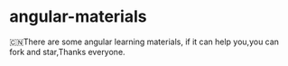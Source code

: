 # angular-materials
:cn:There are some angular learning materials, if it can help you,you can fork and star,Thanks everyone.
